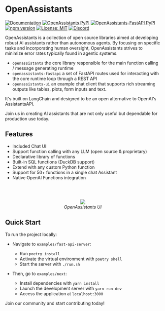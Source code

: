 # OpenAssistants

[![Documentation](https://img.shields.io/badge/docs-openassistants-blue.svg)](https://definitive-io.github.io/openassistants/)
[![OpenAssistants PyPI](https://img.shields.io/pypi/v/openassistants.svg)](https://pypi.org/project/openassistants/)
[![OpenAssistants-FastAPI PyPI](https://img.shields.io/pypi/v/openassistants-fastapi.svg)](https://pypi.org/project/openassistants-fastapi/)
[![npm version](https://img.shields.io/npm/v/@definitive-io/openassistants-ui)](https://www.npmjs.com/package/@definitive-io/openassistants-ui)
[![License: MIT](https://img.shields.io/badge/License-MIT-green.svg)](https://opensource.org/licenses/MIT)
[![Discord](https://img.shields.io/discord/1182644873992613989.svg?label=&logo=discord&logoColor=ffffff&color=7389D8&labelColor=6A7EC2)](https://discord.gg/Snd4Cry7wD)


OpenAssistants is a collection of open source libraries aimed at developing robust AI assistants rather than autonomous agents. By focusing on specific tasks and incorporating human oversight, OpenAssistants strives to minimize error rates typically found in agentic systems.

- `openassistants` the core library responsible for the main function calling / message generating runtime
- `openassistants-fastapi` a set of FastAPI routes used for interacting with the core runtime loop through a REST API
- `openassistants-ui` an example chat client that supports rich streaming outputs like tables, plots, form inputs and text.

It's built on LangChain and designed to be an open alternative to OpenAI's AssistantsAPI.

Join us in creating AI assistants that are not only useful but dependable for production use today.

## Features
- Included Chat UI
- Support function calling with any LLM (open source & proprietary)
- Declarative library of functions
- Built-in SQL functions (DuckDB support)
- Extend with any custom Python function
- Support for 50+ functions in a single chat Assistant
- Native OpenAI Functions integration

<br>
<p align="center">
<br>
 <img src="https://github.com/definitive-io/openassistants/assets/1309307/3e7821f4-62d8-42c0-80c7-94be8b3f2e2c" />
 <br><i>OpenAssistants UI</i>
</p>

## Quick Start

To run the project locally:

- Navigate to `examples/fast-api-server`:
  - Run `poetry install`
  - Activate the virtual environment with `poetry shell`
  - Start the server with `./run.sh`

- Then, go to `examples/next`:
  - Install dependencies with `yarn install`
  - Launch the development server with `yarn run dev`
  - Access the application at `localhost:3000`

Join our community and start contributing today!
